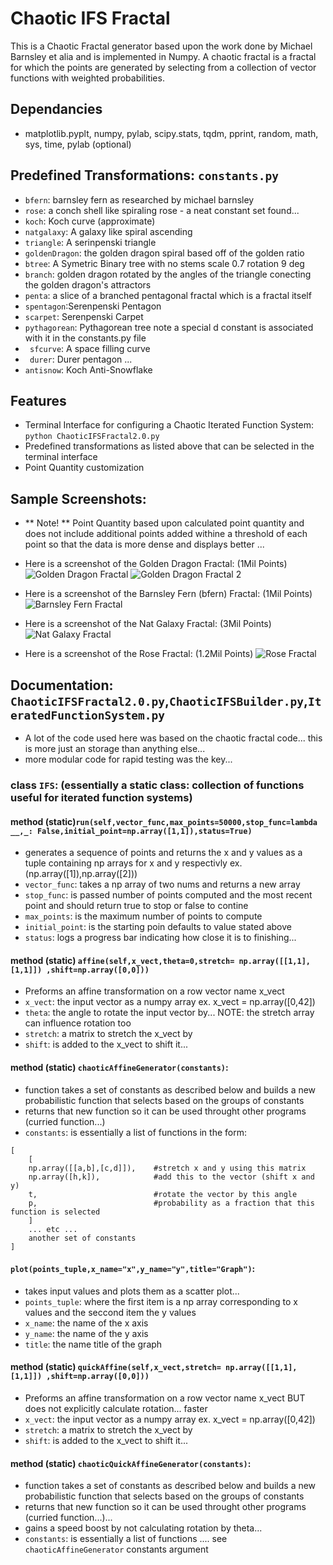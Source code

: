 # Chaotic IFS Fractal
This is a Chaotic Fractal generator based upon the work done by Michael Barnsley et alia
and is implemented in Numpy. A chaotic fractal is a fractal for which the points are generated by selecting from
a collection of vector functions with weighted probabilities. 

## Dependancies 
+ matplotlib.pyplt, numpy, pylab, scipy.stats, tqdm, pprint, random, math, sys, time, pylab (optional)

## Predefined Transformations: ```constants.py```
+ ```bfern```: barnsley fern as researched by michael barnsley
+ ```rose```: a conch shell like spiraling rose - a neat constant set found...
+ ```koch```: Koch curve (approximate)
+ ```natgalaxy```: A galaxy like spiral ascending
+ ```triangle```: A serinpenski triangle
+ ```goldenDragon```: the golden dragon spiral based off of the golden ratio
+ ```btree```: A Symetric Binary tree with no stems scale 0.7 rotation 9 deg
+ ```branch```: golden dragon rotated by the angles of the triangle conecting the golden dragon's attractors
+ ```penta```: a slice of a branched pentagonal fractal which is a fractal itself
+ ```spentagon```:Serenpenski Pentagon
+ ```scarpet```: Serenpenski Carpet
+ ```pythagorean```: Pythagorean tree note a special d constant is associated with it in the constants.py file
+ ``` sfcurve```: A space filling curve
+ ``` durer```: Durer pentagon ... 
+ ```antisnow```: Koch Anti-Snowflake
## Features
+ Terminal Interface for configuring a Chaotic Iterated Function System: ```python ChaoticIFSFractal2.0.py```
+ Predefined transformations as listed above that can be selected in the terminal interface
+ Point Quantity customization

## Sample Screenshots:
+ ** Note! ** Point Quantity based upon calculated point quantity and does not include additional points added withine a threshold of each point so that the data is more dense and displays better ...

+ Here is a screenshot of the Golden Dragon Fractal: (1Mil Points) 
![Golden Dragon Fractal](https://raw.githubusercontent.com/Michael-Naguib/Chaotic-IFS-Fractal/master/gd1.PNG "Golden Dragon") 
![Golden Dragon Fractal 2](https://raw.githubusercontent.com/Michael-Naguib/Chaotic-IFS-Fractal/master/gd2.PNG "Golden Dragon 2") 
+ Here is a screenshot of the Barnsley Fern (bfern) Fractal: (1Mil Points) 
![Barnsley Fern Fractal](https://raw.githubusercontent.com/Michael-Naguib/Chaotic-IFS-Fractal/master/bf1.PNG "Barnsley Fern") 
+ Here is a screenshot of the Nat Galaxy Fractal: (3Mil Points) 
![Nat Galaxy Fractal](https://raw.githubusercontent.com/Michael-Naguib/Chaotic-IFS-Fractal/master/ng1.PNG "Nat Galaxy") 
+ Here is a screenshot of the Rose Fractal: (1.2Mil Points) 
![Rose Fractal](https://raw.githubusercontent.com/Michael-Naguib/Chaotic-IFS-Fractal/master/r1.PNG "Rose") 

## Documentation: ```ChaoticIFSFractal2.0.py```,```ChaoticIFSBuilder.py```,```IteratedFunctionSystem.py```
- A lot of the code used here was based on the chaotic fractal code... this is more just an storage than anything else...
- more modular code for rapid testing was the key...
### class ```IFS```: (essentially a static class: collection of functions useful for iterated function systems)
#### method (static)```run(self,vector_func,max_points=50000,stop_func=lambda __,_: False,initial_point=np.array([1,1]),status=True)```
- generates a sequence of points and returns the x and y values as a tuple containing np arrays for x and y respectivly ex. (np.array([1]),np.array([2]))
- ```vector_func```: takes a np array of two nums and returns a new array 
- ```stop_func```: is passed number of points computed and the most recent point and should return true to stop or false to contine
- ```max_points```: is the maximum number of points to compute
- ```initial_point```: is the starting poin defaults to value stated above
- ```status```: logs a progress bar indicating how close it is to finishing...
#### method (static) ```affine(self,x_vect,theta=0,stretch= np.array([[1,1],[1,1]]) ,shift=np.array([0,0]))```
- Preforms an affine transformation on a row vector name x_vect
- ```x_vect```: the input vector as a numpy array ex. x_vect = np.array([0,42])
- ```theta```: the angle to rotate the input vector by... NOTE: the stretch array can influence rotation too
- ```stretch```: a matrix to stretch the x_vect by
- ```shift```: is added to the x_vect to shift it...
#### method (static) ```chaoticAffineGenerator(constants)```:
- function takes a set of constants as described below and builds a new probabilistic function that selects based on the groups of constants
- returns that new function so it can be used throught other programs (curried function...)
- ```constants```: is essentially a list of functions in the form: 
```
[
    [
    np.array([[a,b],[c,d]]),    #stretch x and y using this matrix
    np.array([h,k]),            #add this to the vector (shift x and y)
    t,                          #rotate the vector by this angle
    p,                          #probability as a fraction that this function is selected
    ]
    ... etc ...
    another set of constants
]
```
#### ```plot(points_tuple,x_name="x",y_name="y",title="Graph")```:
- takes input values and plots them as a scatter plot...
- ```points_tuple```: where the first item is a np array corresponding to x values and the seccond item the y values 
- ```x_name```: the name of the x axis
- ```y_name```: the name of the y axis
- ```title```: the name title of the graph
#### method (static) ```quickAffine(self,x_vect,stretch= np.array([[1,1],[1,1]]) ,shift=np.array([0,0]))```
- Preforms an affine transformation on a row vector name x_vect BUT does not explicitly calculate rotation... faster
- ```x_vect```: the input vector as a numpy array ex. x_vect = np.array([0,42])
- ```stretch```: a matrix to stretch the x_vect by
- ```shift```: is added to the x_vect to shift it...
#### method (static) ```chaoticQuickAffineGenerator(constants)```:
- function takes a set of constants as described below and builds a new probabilistic function that selects based on the groups of constants
- returns that new function so it can be used throught other programs (curried function...)...
- gains a speed boost by not calculating rotation by theta...
- ```constants```: is essentially a list of functions .... see ```chaoticAffineGenerator``` constants argument
